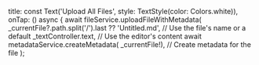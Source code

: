 title: const Text('Upload All Files',
                style: TextStyle(color: Colors.white)),
            onTap: () async {
              await fileService.uploadFileWithMetadata(
                _currentFile?.path.split('/').last ??
                    'Untitled.md', // Use the file's name or a default
                _textController.text, // Use the editor's content
                await metadataService.createMetadata(
                    _currentFile!), // Create metadata for the file
              );